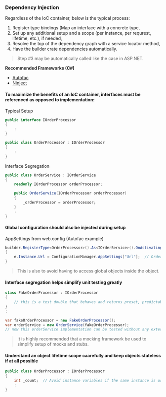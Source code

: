 ### Dependency Injection

Regardless of the IoC container, below is the typical process:
1) Register type bindings (Map an interface with a concrete type,
2) Set up any additional setup and a scope (per instance, per requrest, lifetime, etc.), if needed,
3) Resolve the top of the dependency graph with a service locator method,
4) Have the builder crate dependencies automatically.

> Step #3 may be automatically called like the case in ASP.NET.

**Recommended Frameworks (C#)**
* [Autofac](http://autofaccn.readthedocs.io/en/latest/index.html)
* [Ninject](https://github.com/ninject/Ninject)

#### To maximize the benefits of an IoC container, interfaces must be referenced as opposed to implementation:

Typical Setup
``` csharp
public interface IOrderProcessor
{
    :
}

public class OrderProcessor : IOrderProcessor
{
    :
}
```

Interface Segregation
``` csharp
public class OrderService : IOrderService
{
    readonly IOrderProcessor orderProcessor;

    public OrderService(IOrderProcessor orderProcessor)
    {
        _orderProcessor = orderProcessor;
    }
    :
}
```

#### Global configuration should also be injected during setup

AppSettings from web.config (Autofac example)
``` csharp
builder.RegisterType<OrderProcessor>().As<IOrderService>().OnActivating(e =>
{
    e.Instance.Url = ConfigurationManager.AppSettings["Url"];  // OrderProcessor.Url
}
```
> This is also to avoid having to access global objects inside the object.

#### Interface segregation helps simplify unit testing greatly
``` csharp
class FakeOrderProcessor : IOrderProcessor
{
    // this is a test double that behaves and returns preset, predictable results..
}
:

var fakeOrderProcessor = new FakeOrderProcessor();
var orderService = new OrderService(fakeOrderProcessor);
// now this orderService implementation can be tested without any external dependency implementation..
```
> It is highly recommended that a mocking framework be used to simplify setup of mocks and stubs.

#### Understand an object lifetime scope caarefully and keep objects stateless if at all possible
``` csharp
public class OrderProcessor : IOrderProcessor
{
    int _count;  // Avoid instance variables if the same instance is used by different callers and/or at different times
    :
}
```


